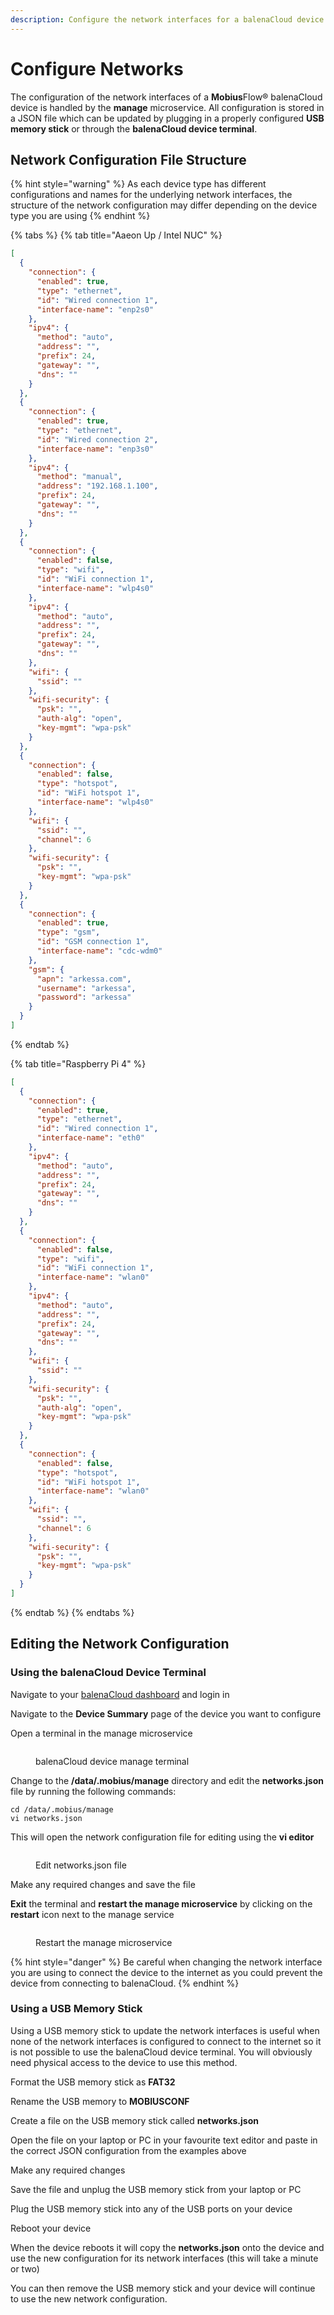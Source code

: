 ```yaml
---
description: Configure the network interfaces for a balenaCloud device
---
```


# Configure Networks

The configuration of the network interfaces of a **Mobius**Flow® balenaCloud device is handled by the **manage** microservice. All configuration is stored in a JSON file which can be updated by plugging in a properly configured **USB memory stick** or through the **balenaCloud device terminal**.

## Network Configuration File Structure

{% hint style="warning" %}
As each device type has different configurations and names for the underlying network interfaces, the structure of the network configuration may differ depending on the device type you are using
{% endhint %}

{% tabs %}
{% tab title="Aaeon Up / Intel NUC" %}
```json
[
  {
    "connection": {
      "enabled": true,
      "type": "ethernet",
      "id": "Wired connection 1",
      "interface-name": "enp2s0"
    },
    "ipv4": {
      "method": "auto",
      "address": "",
      "prefix": 24,
      "gateway": "",
      "dns": ""
    }
  },
  {
    "connection": {
      "enabled": true,
      "type": "ethernet",
      "id": "Wired connection 2",
      "interface-name": "enp3s0"
    },
    "ipv4": {
      "method": "manual",
      "address": "192.168.1.100",
      "prefix": 24,
      "gateway": "",
      "dns": ""
    }
  },
  {
    "connection": {
      "enabled": false,
      "type": "wifi",
      "id": "WiFi connection 1",
      "interface-name": "wlp4s0"
    },
    "ipv4": {
      "method": "auto",
      "address": "",
      "prefix": 24,
      "gateway": "",
      "dns": ""
    },
    "wifi": {
      "ssid": ""
    },
    "wifi-security": {
      "psk": "",
      "auth-alg": "open",
      "key-mgmt": "wpa-psk"
    }
  },
  {
    "connection": {
      "enabled": false,
      "type": "hotspot",
      "id": "WiFi hotspot 1",
      "interface-name": "wlp4s0"
    },
    "wifi": {
      "ssid": "",
      "channel": 6
    },
    "wifi-security": {
      "psk": "",
      "key-mgmt": "wpa-psk"
    }
  },
  {
    "connection": {
      "enabled": true,
      "type": "gsm",
      "id": "GSM connection 1",
      "interface-name": "cdc-wdm0"
    },
    "gsm": {
      "apn": "arkessa.com",
      "username": "arkessa",
      "password": "arkessa"
    }
  }
]
```
{% endtab %}

{% tab title="Raspberry Pi 4" %}
```json
[
  {
    "connection": {
      "enabled": true,
      "type": "ethernet",
      "id": "Wired connection 1",
      "interface-name": "eth0"
    },
    "ipv4": {
      "method": "auto",
      "address": "",
      "prefix": 24,
      "gateway": "",
      "dns": ""
    }
  },
  {
    "connection": {
      "enabled": false,
      "type": "wifi",
      "id": "WiFi connection 1",
      "interface-name": "wlan0"
    },
    "ipv4": {
      "method": "auto",
      "address": "",
      "prefix": 24,
      "gateway": "",
      "dns": ""
    },
    "wifi": {
      "ssid": ""
    },
    "wifi-security": {
      "psk": "",
      "auth-alg": "open",
      "key-mgmt": "wpa-psk"
    }
  },
  {
    "connection": {
      "enabled": false,
      "type": "hotspot",
      "id": "WiFi hotspot 1",
      "interface-name": "wlan0"
    },
    "wifi": {
      "ssid": "",
      "channel": 6
    },
    "wifi-security": {
      "psk": "",
      "key-mgmt": "wpa-psk"
    }
  }
]
```
{% endtab %}
{% endtabs %}

## Editing the Network Configuration

### Using the balenaCloud Device Terminal

Navigate to your [balenaCloud dashboard](https://dashboard.balena-cloud.com/?) and login in

Navigate to the **Device Summary** page of the device you want to configure

Open a terminal in the manage microservice

<figure><img src="../../.gitbook/assets/Balena Manage Terminal.png" alt=""><figcaption><p>balenaCloud device manage terminal</p></figcaption></figure>

Change to the **/data/.mobius/manage** directory and edit the **networks.json** file by running the following commands:

```shell
cd /data/.mobius/manage
vi networks.json
```

This will open the network configuration file for editing using the **vi editor**

<figure><img src="../../.gitbook/assets/Balena Edit Networks.png" alt=""><figcaption><p>Edit networks.json file</p></figcaption></figure>

Make any required changes and save the file

**Exit** the terminal and **restart the manage microservice** by clicking on the **restart** icon next to the manage service

<figure><img src="../../.gitbook/assets/Balena Microservices.png" alt=""><figcaption><p>Restart the manage microservice</p></figcaption></figure>

{% hint style="danger" %}
Be careful when changing the network interface you are using to connect the device to the internet as you could prevent the device from connecting to balenaCloud.
{% endhint %}

### Using a USB Memory Stick

Using a USB memory stick to update the network interfaces is useful when none of the network interfaces is configured to connect to the internet so it is not possible to use the balenaCloud device terminal. You will obviously need physical access to the device to use this method.

Format the USB memory stick as **FAT32**

Rename the USB memory to **MOBIUSCONF**

Create a file on the USB memory stick called **networks.json**

Open the file on your laptop or PC in your favourite text editor and paste in the correct JSON configuration from the examples above

Make any required changes

Save the file and unplug the USB memory stick from your laptop or PC

Plug the USB memory stick into any of the USB ports on your device

Reboot your device

When the device reboots it will copy the **networks.json** onto the device and use the new configuration for its network interfaces (this will take a minute or two)

You can then remove the USB memory stick and your device will continue to use the new network configuration.
